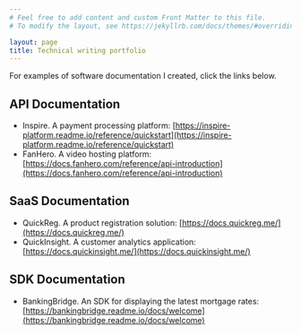 ```yaml
---
# Feel free to add content and custom Front Matter to this file.
# To modify the layout, see https://jekyllrb.com/docs/themes/#overriding-theme-defaults

layout: page
title: Technical writing portfolio
---
```


For examples of software documentation I created, click the links below.

## API Documentation
* Inspire. A payment processing platform: [https://inspire-platform.readme.io/reference/quickstart](https://inspire-platform.readme.io/reference/quickstart)
* FanHero. A video hosting platform: [https://docs.fanhero.com/reference/api-introduction](https://docs.fanhero.com/reference/api-introduction)

## SaaS Documentation
* QuickReg. A product registration solution: [https://docs.quickreg.me/](https://docs.quickreg.me/)
* QuickInsight. A customer analytics application: [https://docs.quickinsight.me/](https://docs.quickinsight.me/)

## SDK Documentation
* BankingBridge. An SDK for displaying the latest mortgage rates: [https://bankingbridge.readme.io/docs/welcome](https://bankingbridge.readme.io/docs/welcome)